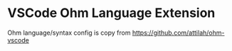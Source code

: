 # VSCode Ohm Language Extension

Ohm language/syntax config is copy from https://github.com/attilah/ohm-vscode

